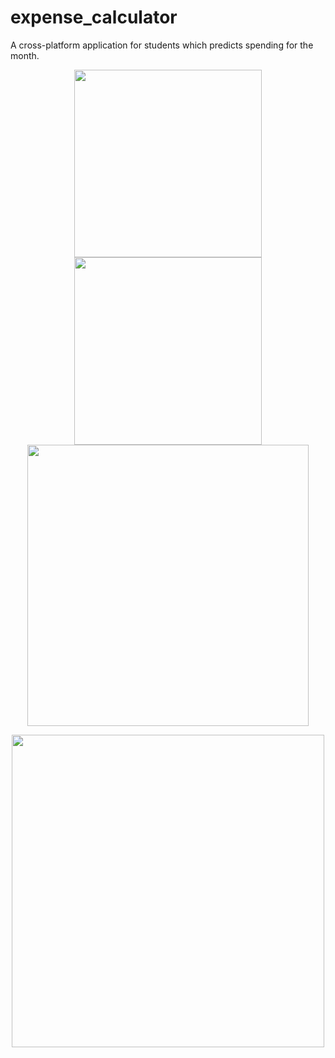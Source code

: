 # expense_calculator

A cross-platform application for students which predicts spending for the month.

<p align="center">
  <img src = "https://drive.google.com/uc?export=view&id=1yp7Mq35Dx7-gnWQFdNZ9GQPMxPVUb-TP" width=300>
  <img src = "https://drive.google.com/uc?export=view&id=1o3Ao2tZXk4ui4_fxPM-2v6GOQGx_WG8L" width=300>
   <img src = "https://drive.google.com/uc?export=view&id=1xpd2Py2sznFmY5Gi-BFid2EPTyLmSHJj" width=450>
</p>

<p align="center">
  <img src = "https://drive.google.com/uc?export=view&id=1xpd2Py2sznFmY5Gi-BFid2EPTyLmSHJj" width=500>
</p>
